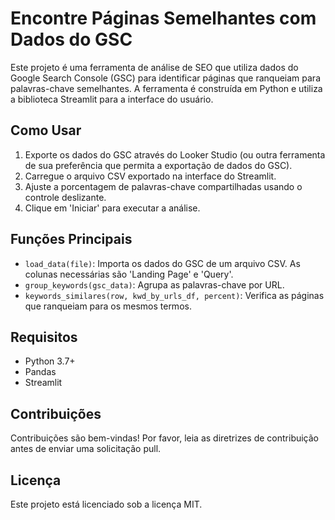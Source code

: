# Encontre Páginas Semelhantes com Dados do GSC

Este projeto é uma ferramenta de análise de SEO que utiliza dados do Google Search Console (GSC) para identificar páginas que ranqueiam para palavras-chave semelhantes. A ferramenta é construída em Python e utiliza a biblioteca Streamlit para a interface do usuário.

## Como Usar

1. Exporte os dados do GSC através do Looker Studio (ou outra ferramenta de sua preferência que permita a exportação de dados do GSC).
2. Carregue o arquivo CSV exportado na interface do Streamlit.
3. Ajuste a porcentagem de palavras-chave compartilhadas usando o controle deslizante.
4. Clique em 'Iniciar' para executar a análise.

## Funções Principais

- `load_data(file)`: Importa os dados do GSC de um arquivo CSV. As colunas necessárias são 'Landing Page' e 'Query'.
- `group_keywords(gsc_data)`: Agrupa as palavras-chave por URL.
- `keywords_similares(row, kwd_by_urls_df, percent)`: Verifica as páginas que ranqueiam para os mesmos termos.

## Requisitos

- Python 3.7+
- Pandas
- Streamlit

## Contribuições

Contribuições são bem-vindas! Por favor, leia as diretrizes de contribuição antes de enviar uma solicitação pull.

## Licença

Este projeto está licenciado sob a licença MIT.
